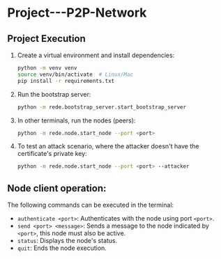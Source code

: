 # Project---P2P-Network

## Project Execution

1. Create a virtual environment and install dependencies:

    ```bash
    python -m venv venv
    source venv/bin/activate  # Linux/Mac
    pip install -r requirements.txt
    ```

2. Run the bootstrap server:

    ```bash
    python -m rede.bootstrap_server.start_bootstrap_server 
    ```

3. In other terminals, run the nodes (peers):

    ```bash
    python -m rede.node.start_node --port <port>
    ```

4. To test an attack scenario, where the attacker doesn't have the certificate's private key:
    ```bash
    python -m rede.node.start_node --port <port> --attacker
    ```
## Node client operation:

The following commands can be executed in the terminal:

* `authenticate <port>`: Authenticates with the node using port `<port>`.
* `send <port> <message>`: Sends a message to the node indicated by `<port>`, this node must also be active.
* `status`: Displays the node's status.
* `quit`: Ends the node execution.